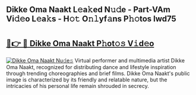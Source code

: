 ## Dikke Oma Naakt L𝚎a𝚔ed N𝚞𝚍e - Part-VAm Vi𝚍𝚎o L𝚎a𝚔s - H𝚘𝚝 O𝚗𝚕yf𝚊ns P𝚑𝚘tos lwd75

# <h2><a href="http://kf9a4x.oniu.top/?m=Dikke+Oma+Naakt">🔗👉 🔴 Dikke Oma Naakt P𝚑ot𝚘𝚜 V𝚒d𝚎o</a></h2>

[![Dikke Oma Naakt Nu𝚍e𝚜](https://i.imgur.com/0qMVB7G.gif)](http://kf9a4x.oniu.top/?m=Dikke+Oma+Naakt)
Virtual performer and multimedia artist Dikke Oma Naakt, recognized for distributing dance and lifestyle inspiration through trending choreographies and brief films. Dikke Oma Naakt's public image is characterized by its friendly and relatable nature, but the intricacies of his personal life remain shrouded in secrecy.  
